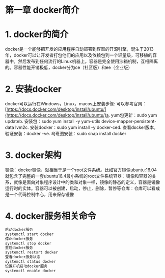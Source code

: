 # 第一章 docker简介

# 1. docker的简介

docker是一个能够把开发的应用程序自动部署到容器的开源引擎，诞生于2013年，docker可以让开发者打包他们的应用以及依赖包到一个轻量级，可移植的容器中，然后发布到任何流行的Linux机器上，容器是完全使用沙箱机制，互相隔离的。容器性能开销极低，docker分为ce（社区版）和ee（企业版）

# 2. 安装docker

docker可以运行在Windows，Linux，macos上安装步骤: 可以参考官网：[https://docs.docker.com/desktop/install/ubuntu/](https://docs.docker.com/desktop/install/ubuntu/)a. yum包更新：sudo yum updateb. 安装包：sudo yum install -y yum-utils device-mapper-persistent-data lvm2c. 安装docker：sudo yum install -y docker-ced. 查看docker版本，验证安装：docker -ve. 乌班图安装：sudo snap install docker

# 3. docker架构

镜像：docker镜像，就相当于是一个root文件系统。比如官方镜像ubuntu:16.04就包含了完整的一套ubuntu16.4最小系统的root文件系统容器：镜像和容器的关系，就像是面向对象程序设计中的类和对象一样，镜像的静态的定义，容器是镜像运行时的实体。容器可以被创建，启动，停止，删除，暂停等仓库：仓库可以看成是一个代码控制中心，用来保存镜像

# 4. docker服务相关命令

```bash
启动docker服务
systemctl start docker
停止docker服务
systemctl stop docker
重启docker服务
systemctl restsrt docker
查看docker服务状态
systemctl status docker
设置开机启动docker服务
systemctl enable docker
```